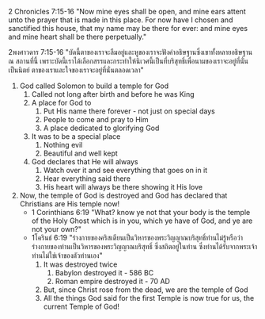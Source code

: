 2 Chronicles 7:15-16 "Now mine eyes shall be open, and mine ears attent unto the prayer that is made in this place. For now have I chosen and sanctified this house, that my name may be there for ever: and mine eyes and mine heart shall be there perpetually."

2พงศาวดาร 7:15-16 "บัดนี้ตาของเราจะลืมอยู่และหูของเราจะฟังคำอธิษฐานซึ่งเขาทั้งหลายอธิษฐาน ณ สถานที่นี้ เพราะบัดนี้เราได้เลือกสรรและกระทำให้นิเวศนี้เป็นที่บริสุทธิ์เพื่อนามของเราจะอยู่ที่นั่นเป็นนิตย์ ตาของเราและใจของเราจะอยู่ที่นั่นตลอดเวลา"

1. God called Solomon to build a temple for God
    1. Called not long after birth and before he was King
    2. A place for God to
        1. Put His name there forever - not just on special days
        2. People to come and pray to Him
        3. A place dedicated to glorifying God
    3. It was to be a special place
        1. Nothing evil
        2. Beautiful and well kept
    4. God declares that He will always
        1. Watch over it and see everything that goes on in it
        2. Hear everything said there
        3. His heart will always be there showing it His love
2. Now, the temple of God is destroyed and God has declared that Christians are His temple now!
    - 1 Corinthians 6:19 "What? know ye not that your body is the temple of the Holy Ghost which is in you, which ye have of God, and ye are not your own?"
    - 1โครินธ์ 6:19 "ร่างกายของคริสเตียนเป็นวิหารของพระวิญญาณบริสุทธิ์ท่านไม่รู้หรือว่า ร่างกายของท่านเป็นวิหารของพระวิญญาณบริสุทธิ์ ซึ่งสถิตอยู่ในท่าน ซึ่งท่านได้รับจากพระเจ้า ท่านไม่ใช่เจ้าของตัวท่านเอง"
        1. It was destroyed twice
            1. Babylon destroyed it - 586 BC
            2. Roman empire destroyed it - 70 AD
        2. But, since Christ rose from the dead, we are the temple of God
        3. All the things God said for the first Temple is now true for us, the current Temple of God!
